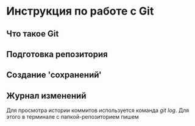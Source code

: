 # Инструкция по работе с Git

## Что такое Git

## Подготовка репозитория

## Создание 'сохранений'

## Журнал изменений

Для просмотра истории коммитов используется команда _git log_. Для этого в терминале с папкой-репозиторием пишем
